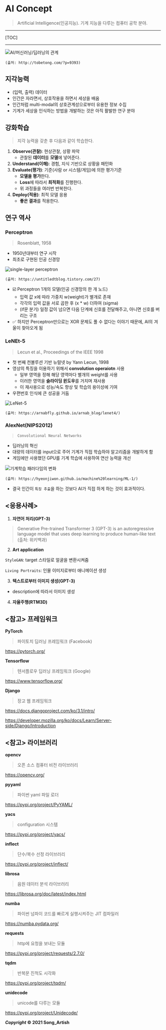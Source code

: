 # AI Concept

> Artificial Intelligence(인공지능). 기계 지능을 다루는 컴퓨터 공학 분야.

---

[TOC]

---

![AI/머신러닝/딥러닝의 관계](img/ai_boundary.png)

`(출처: http://tobetong.com/?p=9393)`



## 지각능력

- (입력, 출력) 데이터
- 인간은 자라면서, 상호작용을 하면서 세상을 배움
- 인간처럼 multi-modal의 상호관계성으로부터 유용한 정보 수집
- 기계가 세상을 인식하는 방법을 개발하는 것은 아직 활발한 연구 분야 



## 강화학습

> 지각 능력을 갖춘 후 다음과 같이 학습한다.

1. **Observe(관찰)**: 현상관찰, 상황 파악
   - 관찰된 **데이터**를 **모델**에 넣어준다.
2. **Understand(이해)**: 경험, 지식 기반으로 상황을 패턴화
3. **Evaluate(평가)**: 기준(사람 or 시스템/게임)에 의한 평가기준
   - **모델을 평가**한다.
   - **Loss**에 따라서 **최적화**를 진행한다.
   - 위 과정들을 여러번 반복한다.
4. **Deploy(적용)**: 최적 모델 응용
   - **좋은 결과**를 적용한다.



## 연구 역사

### Perceptron

> Rosenblatt, 1958

- 1950년대부터 연구 시작
- 최초로 구현된 인공 신경망

![single-layer perceptron](img/0223_percetron.png)

`(출처: https://untitledtblog.tistory.com/27)`

- :ballot_box_with_check: Perceptron 1개의 모델(인공 신경망의 한 개 노드)
  - 입력 값 x에 따라 가중치 w(weight)가 별개로 존재
  - 각각의 입력 값을 서로 곱한 후 (x * w) 더하여 (sigma)
  - (if문 분기) 일정 값이 넘으면 다음 단계에 신호를 전달해주고, 아니면 신호를 버리는 구조
- :white_check_mark: 하지만 Perceptron만으로는 XOR 문제도 풀 수 없다는 이야기 때문에, AI의 겨울이 찾아오게 됨

### LeNEt-5

> Lecun et al., Proceedings of the IEEE 1998

- 첫 번째 컨볼루션 기반 뉴럴넷 by Yann Lecun, 1998
- 영상의 특징을 이용하기 위해서 **convolution operaiotn** 사용
  - 일부 영역을 정해 해당 영역마다 별개의 weight를 사용
  - 이러한 영역을 **슬라이딩 윈도우**를 거치며 재사용
  - 이 재사용으로 성능/속도 향상 및 학습의 용이성에 기여
- 우편번호 인식에 큰 성공을 거둠

![LeNet-5](img/0223_lenet.png)

`(출처: https://arnabfly.github.io/arnab_blog/lenet4/)`

### AlexNet(NIPS2012)

> `Convolutional Neural Networks`

- 딥러닝의 혁신
- 대량의 데이터를 input으로 주어 기계가 직접 학습하야 알고리즘을 개발하게 함
- 게임에만 사용했던 GPU를 기계 학습에 사용하여 연산 능력을 개선

![기계학습 패러다임의 변화](img/0223_machine_deep_learning.png)

`(출처: https://hyeonjiwon.github.io/machine%20learning/ML-1/)`

- 결국 인간이 `특징 추출`을 하는 것보다 AI가 직접 하게 하는 것이 효과적이다.





## <응용사례>

1. **자연어 처리(GPT-3)**

> Generative Pre-trained Transformer 3 (GPT-3) is an autoregressive language model that uses deep learning to produce human-like text (출처: 위키백과)

2. **Art application**

`StyleGAN`: target 스타일로 얼굴을 변환시켜줌

`Living Portraits`: 인물 이미지로부터 애니메이션 생성

3. **텍스트로부터 이미지 생성(GPT-3)**

- description에 따라서 이미지 생성

4. **자율주행(RTM3D)**



## <참고> 프레임워크

**PyTorch**

> 파이토치 딥러닝 프레임워크 (Facebook)

https://pytorch.org/

**Tensorflow**

> 텐서플로우 딥러닝 프레임워크 (Google)

https://www.tensorflow.org/

**Django**

> 장고 웹 프레임워크

https://docs.djangoproject.com/ko/3.1/intro/

https://developer.mozilla.org/ko/docs/Learn/Server-side/Django/Introduction



## <참고> 라이브러리

**opencv**

> 오픈 소스 컴퓨터 비전 라이브러리

https://opencv.org/

**pyyaml**

> 파이썬 yaml 파일 로더

https://pypi.org/project/PyYAML/

**yacs**

> configuration 시스템

https://pypi.org/project/yacs/

**inflect**

> 단수/복수 선정 라이브러리

https://pypi.org/project/inflect/

**librosa**

> 음원 데이터 분석 라이브러리

https://librosa.org/doc/latest/index.html

**numba**

> 파이썬 넘파이 코드를 빠르게 실행시켜주는 JIT 컴파일러

https://numba.pydata.org/

**requests**

> http에 요청을 보내는 모듈

https://pypi.org/project/requests/2.7.0/

**tqdm**

> 반복문 진척도 시각화

https://pypi.org/project/tqdm/

**unidecode**

> unicode를 다루는 모듈

https://pypi.org/project/Unidecode/



***Copyright* © 2021 Song_Artish**